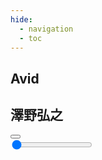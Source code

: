 ```yaml
---
hide:
  - navigation
  - toc
---
```


<script src="javascripts/music_player.js"></script>

<section class="music-player">
<audio src="assets/music/avid/6d9bfe7c4a2e7decbc9e171779b91c5f.mp3" id="audio"></audio>
<div class="music-player__container music-player__padding-around" style="--music-fg-color--light: rgba(128, 23, 66, 1);--music-fg-color--dark: rgba(255, 108, 197, 1);--music-bg-color--light: rgba(128, 23, 66, 0.1);--music-bg-color--dark: rgba(255, 108, 197, 0.1);">
  <div class="music-player__disk" style="--music-disk-image: url('assets/music/avid/cover.png');"></div>
  <div class="music-player__inner-container music-player__padding-sides">
    <div class="music-player__container">
      <h1>Avid</h1>
	  <span class="music-player__artist">
	    <h1>澤野弘之</h1>
	  </span>
	  <div class="music-player__controls">
        <button class="music-player-btn__play pause">
          <span></span>
          <span></span>
        </button>
      </div>
	</div>
	<div class="music-player__container">
	  <span class="music-player__time"></span>
	  <div class="music-player__inner-container">
	    <div class="music-player__slider">
          <input type="range" value="0" class="music-player__seek-bar">
        </div>
	  </div>
	</div>
  </div>
</div>
</section>

